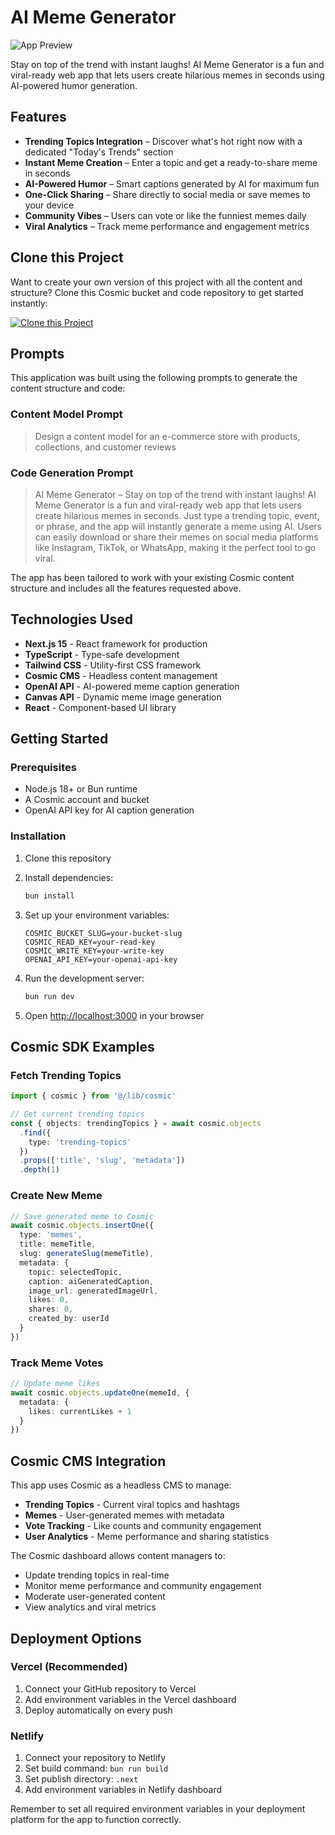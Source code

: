# AI Meme Generator

![App Preview](https://images.unsplash.com/photo-1594736797933-d0ca9c799d10?w=1200&h=300&fit=crop&auto=format)

Stay on top of the trend with instant laughs! AI Meme Generator is a fun and viral-ready web app that lets users create hilarious memes in seconds using AI-powered humor generation.

## Features

- **Trending Topics Integration** – Discover what's hot right now with a dedicated "Today's Trends" section
- **Instant Meme Creation** – Enter a topic and get a ready-to-share meme in seconds
- **AI-Powered Humor** – Smart captions generated by AI for maximum fun
- **One-Click Sharing** – Share directly to social media or save memes to your device
- **Community Vibes** – Users can vote or like the funniest memes daily
- **Viral Analytics** – Track meme performance and engagement metrics

## Clone this Project

Want to create your own version of this project with all the content and structure? Clone this Cosmic bucket and code repository to get started instantly:

[![Clone this Project](https://img.shields.io/badge/Clone%20this%20Project-29abe2?style=for-the-badge&logo=cosmic&logoColor=white)](https://app.cosmicjs.com/projects/new?clone_bucket=68ce80b0d7c81076a7d6bf1a&clone_repository=68ce842cd7c81076a7d6bf3e)

## Prompts

This application was built using the following prompts to generate the content structure and code:

### Content Model Prompt

> Design a content model for an e-commerce store with products, collections, and customer reviews

### Code Generation Prompt

> AI Meme Generator – Stay on top of the trend with instant laughs! AI Meme Generator is a fun and viral-ready web app that lets users create hilarious memes in seconds. Just type a trending topic, event, or phrase, and the app will instantly generate a meme using AI. Users can easily download or share their memes on social media platforms like Instagram, TikTok, or WhatsApp, making it the perfect tool to go viral.

The app has been tailored to work with your existing Cosmic content structure and includes all the features requested above.

## Technologies Used

- **Next.js 15** - React framework for production
- **TypeScript** - Type-safe development
- **Tailwind CSS** - Utility-first CSS framework
- **Cosmic CMS** - Headless content management
- **OpenAI API** - AI-powered meme caption generation
- **Canvas API** - Dynamic meme image generation
- **React** - Component-based UI library

## Getting Started

### Prerequisites

- Node.js 18+ or Bun runtime
- A Cosmic account and bucket
- OpenAI API key for AI caption generation

### Installation

1. Clone this repository
2. Install dependencies:
   ```bash
   bun install
   ```

3. Set up your environment variables:
   ```env
   COSMIC_BUCKET_SLUG=your-bucket-slug
   COSMIC_READ_KEY=your-read-key
   COSMIC_WRITE_KEY=your-write-key
   OPENAI_API_KEY=your-openai-api-key
   ```

4. Run the development server:
   ```bash
   bun run dev
   ```

5. Open [http://localhost:3000](http://localhost:3000) in your browser

## Cosmic SDK Examples

### Fetch Trending Topics
```typescript
import { cosmic } from '@/lib/cosmic'

// Get current trending topics
const { objects: trendingTopics } = await cosmic.objects
  .find({
    type: 'trending-topics'
  })
  .props(['title', 'slug', 'metadata'])
  .depth(1)
```

### Create New Meme
```typescript
// Save generated meme to Cosmic
await cosmic.objects.insertOne({
  type: 'memes',
  title: memeTitle,
  slug: generateSlug(memeTitle),
  metadata: {
    topic: selectedTopic,
    caption: aiGeneratedCaption,
    image_url: generatedImageUrl,
    likes: 0,
    shares: 0,
    created_by: userId
  }
})
```

### Track Meme Votes
```typescript
// Update meme likes
await cosmic.objects.updateOne(memeId, {
  metadata: {
    likes: currentLikes + 1
  }
})
```

## Cosmic CMS Integration

This app uses Cosmic as a headless CMS to manage:

- **Trending Topics** - Current viral topics and hashtags
- **Memes** - User-generated memes with metadata
- **Vote Tracking** - Like counts and community engagement
- **User Analytics** - Meme performance and sharing statistics

The Cosmic dashboard allows content managers to:
- Update trending topics in real-time
- Monitor meme performance and community engagement
- Moderate user-generated content
- View analytics and viral metrics

## Deployment Options

### Vercel (Recommended)
1. Connect your GitHub repository to Vercel
2. Add environment variables in the Vercel dashboard
3. Deploy automatically on every push

### Netlify
1. Connect your repository to Netlify
2. Set build command: `bun run build`
3. Set publish directory: `.next`
4. Add environment variables in Netlify dashboard

Remember to set all required environment variables in your deployment platform for the app to function correctly.
<!-- README_END -->